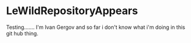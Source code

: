 # LeWildRepositoryAppears
Testing.......
I'm Ivan Gergov and so far i don't know what i'm doing in this git hub thing.
